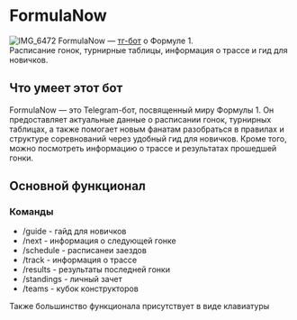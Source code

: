 # FormulaNow
![IMG_6472](https://github.com/user-attachments/assets/9720965c-1be8-43ed-91df-6ed2a8933077)
FormulaNow — [тг-бот](https://t.me/FormulaNowBot) о Формуле 1.<br>
Расписание гонок, турнирные таблицы, информация о трассе и гид для новичков.
## Что умеет этот бот
FormulaNow — это Telegram-бот,
посвященный миру Формулы 1. Он предоставляет актуальные данные о расписании гонок, турнирных таблицах, а также помогает новым фанатам разобраться в правилах и структуре соревнований через удобный гид для новичков. Кроме того, можно посмотреть информацию о трассе и результатах прошедшей гонки.
## Основной функционал
### Команды
- /guide - гайд для новичков
- /next - информация о следующей гонке
- /schedule - расписанеи заездов
- /track - информация о трассе
- /results - результаты последней гонки
- /standings - личный зачет
- /teams - кубок конструкторов

Также большинство функционала присутствует в виде клавиатуры
